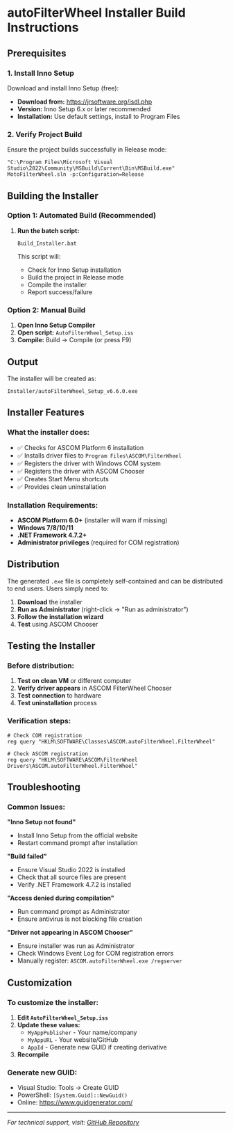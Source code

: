 # autoFilterWheel Installer Build Instructions

## Prerequisites

### 1. Install Inno Setup
Download and install Inno Setup (free):
- **Download from:** https://jrsoftware.org/isdl.php
- **Version:** Inno Setup 6.x or later recommended
- **Installation:** Use default settings, install to Program Files

### 2. Verify Project Build
Ensure the project builds successfully in Release mode:
```batch
"C:\Program Files\Microsoft Visual Studio\2022\Community\MSBuild\Current\Bin\MSBuild.exe" MotoFilterWheel.sln -p:Configuration=Release
```

## Building the Installer

### Option 1: Automated Build (Recommended)
1. **Run the batch script:**
   ```batch
   Build_Installer.bat
   ```

   This script will:
   - Check for Inno Setup installation
   - Build the project in Release mode
   - Compile the installer
   - Report success/failure

### Option 2: Manual Build
1. **Open Inno Setup Compiler**
2. **Open script:** `AutoFilterWheel_Setup.iss`
3. **Compile:** Build → Compile (or press F9)

## Output

The installer will be created as:
```
Installer/autoFilterWheel_Setup_v6.6.0.exe
```

## Installer Features

### What the installer does:
- ✅ Checks for ASCOM Platform 6 installation
- ✅ Installs driver files to `Program Files\ASCOM\FilterWheel`
- ✅ Registers the driver with Windows COM system
- ✅ Registers the driver with ASCOM Chooser
- ✅ Creates Start Menu shortcuts
- ✅ Provides clean uninstallation

### Installation Requirements:
- **ASCOM Platform 6.0+** (installer will warn if missing)
- **Windows 7/8/10/11**
- **.NET Framework 4.7.2+**
- **Administrator privileges** (required for COM registration)

## Distribution

The generated `.exe` file is completely self-contained and can be distributed to end users. Users simply need to:

1. **Download** the installer
2. **Run as Administrator** (right-click → "Run as administrator")
3. **Follow the installation wizard**
4. **Test** using ASCOM Chooser

## Testing the Installer

### Before distribution:
1. **Test on clean VM** or different computer
2. **Verify driver appears** in ASCOM FilterWheel Chooser
3. **Test connection** to hardware
4. **Test uninstallation** process

### Verification steps:
```batch
# Check COM registration
reg query "HKLM\SOFTWARE\Classes\ASCOM.autoFilterWheel.FilterWheel"

# Check ASCOM registration
reg query "HKLM\SOFTWARE\ASCOM\FilterWheel Drivers\ASCOM.autoFilterWheel.FilterWheel"
```

## Troubleshooting

### Common Issues:

**"Inno Setup not found"**
- Install Inno Setup from the official website
- Restart command prompt after installation

**"Build failed"**
- Ensure Visual Studio 2022 is installed
- Check that all source files are present
- Verify .NET Framework 4.7.2 is installed

**"Access denied during compilation"**
- Run command prompt as Administrator
- Ensure antivirus is not blocking file creation

**"Driver not appearing in ASCOM Chooser"**
- Ensure installer was run as Administrator
- Check Windows Event Log for COM registration errors
- Manually register: `ASCOM.autoFilterWheel.exe /regserver`

## Customization

### To customize the installer:
1. **Edit `AutoFilterWheel_Setup.iss`**
2. **Update these values:**
   - `MyAppPublisher` - Your name/company
   - `MyAppURL` - Your website/GitHub
   - `AppId` - Generate new GUID if creating derivative
3. **Recompile**

### Generate new GUID:
- Visual Studio: Tools → Create GUID
- PowerShell: `[System.Guid]::NewGuid()`
- Online: https://www.guidgenerator.com/

---

*For technical support, visit: [GitHub Repository](https://github.com/yourusername/autoFilterWheel)*